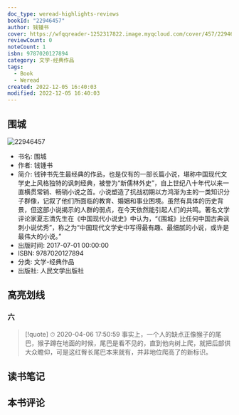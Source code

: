 ```yaml
---
doc_type: weread-highlights-reviews
bookId: "22946457"
author: 钱锺书
cover: https://wfqqreader-1252317822.image.myqcloud.com/cover/457/22946457/t7_22946457.jpg
reviewCount: 0
noteCount: 1
isbn: 9787020127894
category: 文学-经典作品
tags:
  - Book
  - Weread
created: 2022-12-05 16:40:03
modified: 2022-12-05 16:40:03
---
```


## 围城

![22946457](https://wfqqreader-1252317822.image.myqcloud.com/cover/457/22946457/t7_22946457.jpg)
- 书名: 围城
- 作者: 钱锺书
- 简介: 钱钟书先生最经典的作品，也是仅有的一部长篇小说，堪称中国现代文学史上风格独特的讽刺经典，被誉为“新儒林外史”，自上世纪八十年代以来一直横贯常销、畅销小说之首。小说塑造了抗战初期以方鸿渐为主的一类知识分子群像，记叙了他们所面临的教育、婚姻和事业困境。虽然有具体的历史背景，但这部小说揭示的人群的弱点，在今天依然能引起人们的共鸣。著名文学评论家夏志清先生在《中国现代小说史》中认为，“《围城》比任何中国古典讽刺小说优秀”，称之为“中国现代文学史中写得最有趣、最细腻的小说，或许是最伟大的小说。”
- 出版时间: 2017-07-01 00:00:00
- ISBN: 9787020127894
- 分类: 文学-经典作品
- 出版社: 人民文学出版社

## 高亮划线

### 六


> [!quote] ⏱ 2020-04-06 17:50:59
> 事实上，一个人的缺点正像猴子的尾巴，猴子蹲在地面的时候，尾巴是看不见的，直到他向树上爬，就把后部供大众瞻仰，可是这红臀长尾巴本来就有，并非地位爬高了的新标识。
 



## 读书笔记


## 本书评论

